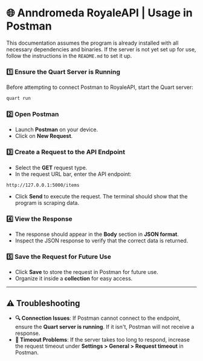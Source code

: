 # 🌐 Anndromeda RoyaleAPI | Usage in Postman  
This documentation assumes the program is already installed with all necessary dependencies and binaries. If the server is not yet set up for use, follow the instructions in the `README.md` to set it up.  

### 1️⃣ **Ensure the Quart Server is Running**  
Before attempting to connect Postman to RoyaleAPI, start the Quart server:  

```bash
quart run
```  

### 2️⃣ **Open Postman**  
- Launch **Postman** on your device.  
- Click on **New Request**.  

### 3️⃣ **Create a Request to the API Endpoint**  
- Select the **GET** request type.  
- In the request URL bar, enter the API endpoint:  

```text
http://127.0.0.1:5000/items
```  

- Click **Send** to execute the request. The terminal should show that the program is scraping data.  

### 4️⃣ **View the Response**  
- The response should appear in the **Body** section in **JSON format**.  
- Inspect the JSON response to verify that the correct data is returned.  

### 5️⃣ **Save the Request for Future Use**  
- Click **Save** to store the request in Postman for future use.  
- Organize it inside a **collection** for easy access.  

---  

## ⚠️ Troubleshooting  

- **🔍 Connection Issues**: If Postman cannot connect to the endpoint, ensure the **Quart server is running**. If it isn't, Postman will not receive a response.  
- **🔄 Timeout Problems**: If the server takes too long to respond, increase the request timeout under **Settings > General > Request timeout** in Postman.  
